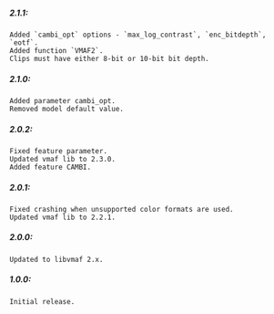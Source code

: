 ##### 2.1.1:
    Added `cambi_opt` options - `max_log_contrast`, `enc_bitdepth`, `eotf`.
    Added function `VMAF2`.
    Clips must have either 8-bit or 10-bit bit depth.

##### 2.1.0:
    Added parameter cambi_opt.
    Removed model default value.

##### 2.0.2:
    Fixed feature parameter.
    Updated vmaf lib to 2.3.0.
    Added feature CAMBI.

##### 2.0.1:
    Fixed crashing when unsupported color formats are used.
    Updated vmaf lib to 2.2.1.

##### 2.0.0:
    Updated to libvmaf 2.x.

##### 1.0.0:
    Initial release.
